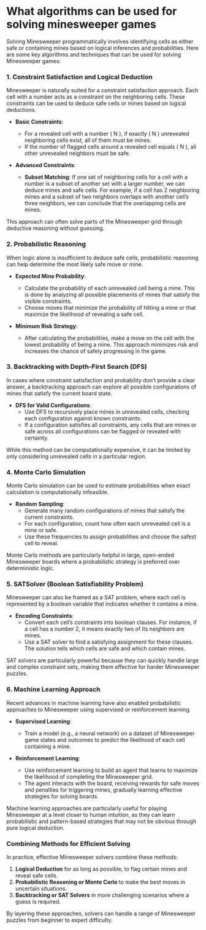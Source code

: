 # What algorithms can be used for solving minesweeper games

Solving Minesweeper programmatically involves identifying cells as either safe or containing mines based on logical inferences and probabilities. Here are some key algorithms and techniques that can be used for solving Minesweeper games:

### 1. **Constraint Satisfaction and Logical Deduction**

Minesweeper is naturally suited for a constraint satisfaction approach. Each cell with a number acts as a constraint on the neighboring cells. These constraints can be used to deduce safe cells or mines based on logical deductions.

- **Basic Constraints**:
  - For a revealed cell with a number \( N \), if exactly \( N \) unrevealed neighboring cells exist, all of them must be mines.
  - If the number of flagged cells around a revealed cell equals \( N \), all other unrevealed neighbors must be safe.

- **Advanced Constraints**:
  - **Subset Matching**: If one set of neighboring cells for a cell with a number is a subset of another set with a larger number, we can deduce mines and safe cells. For example, if a cell has 2 neighboring mines and a subset of two neighbors overlaps with another cell’s three neighbors, we can conclude that the overlapping cells are mines.

This approach can often solve parts of the Minesweeper grid through deductive reasoning without guessing.

### 2. **Probabilistic Reasoning**

When logic alone is insufficient to deduce safe cells, probabilistic reasoning can help determine the most likely safe move or mine.

- **Expected Mine Probability**:
  - Calculate the probability of each unrevealed cell being a mine. This is done by analyzing all possible placements of mines that satisfy the visible constraints.
  - Choose moves that minimize the probability of hitting a mine or that maximize the likelihood of revealing a safe cell.

- **Minimum Risk Strategy**:
  - After calculating the probabilities, make a move on the cell with the lowest probability of being a mine. This approach minimizes risk and increases the chance of safely progressing in the game.

### 3. **Backtracking with Depth-First Search (DFS)**

In cases where constraint satisfaction and probability don’t provide a clear answer, a backtracking approach can explore all possible configurations of mines that satisfy the current board state.

- **DFS for Valid Configurations**:
  - Use DFS to recursively place mines in unrevealed cells, checking each configuration against known constraints.
  - If a configuration satisfies all constraints, any cells that are mines or safe across all configurations can be flagged or revealed with certainty.

While this method can be computationally expensive, it can be limited by only considering unrevealed cells in a particular region.

### 4. **Monte Carlo Simulation**

Monte Carlo simulation can be used to estimate probabilities when exact calculation is computationally infeasible.

- **Random Sampling**:
  - Generate many random configurations of mines that satisfy the current constraints.
  - For each configuration, count how often each unrevealed cell is a mine or safe.
  - Use these frequencies to assign probabilities and choose the safest cell to reveal.

Monte Carlo methods are particularly helpful in large, open-ended Minesweeper boards where a probabilistic strategy is preferred over deterministic logic.

### 5. **SATSolver (Boolean Satisfiability Problem)**

Minesweeper can also be framed as a SAT problem, where each cell is represented by a boolean variable that indicates whether it contains a mine.

- **Encoding Constraints**:
  - Convert each cell’s constraints into boolean clauses. For instance, if a cell has a number 2, it means exactly two of its neighbors are mines.
  - Use a SAT solver to find a satisfying assignment for these clauses. The solution tells which cells are safe and which contain mines.

SAT solvers are particularly powerful because they can quickly handle large and complex constraint sets, making them effective for harder Minesweeper puzzles.

### 6. **Machine Learning Approach**

Recent advances in machine learning have also enabled probabilistic approaches to Minesweeper using supervised or reinforcement learning.

- **Supervised Learning**:
  - Train a model (e.g., a neural network) on a dataset of Minesweeper game states and outcomes to predict the likelihood of each cell containing a mine.
  
- **Reinforcement Learning**:
  - Use reinforcement learning to build an agent that learns to maximize the likelihood of completing the Minesweeper grid.
  - The agent interacts with the board, receiving rewards for safe moves and penalties for triggering mines, gradually learning effective strategies for solving boards.

Machine learning approaches are particularly useful for playing Minesweeper at a level closer to human intuition, as they can learn probabilistic and pattern-based strategies that may not be obvious through pure logical deduction.

### Combining Methods for Efficient Solving

In practice, effective Minesweeper solvers combine these methods:

1. **Logical Deduction** for as long as possible, to flag certain mines and reveal safe cells.
2. **Probabilistic Reasoning or Monte Carlo** to make the best moves in uncertain situations.
3. **Backtracking or SAT Solvers** in more challenging scenarios where a guess is required.

By layering these approaches, solvers can handle a range of Minesweeper puzzles from beginner to expert difficulty.